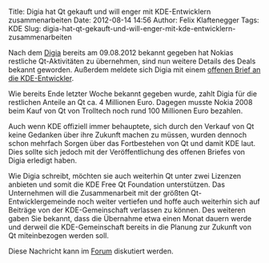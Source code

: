 Title: Digia hat Qt gekauft und will enger mit KDE-Entwicklern zusammenarbeiten
Date: 2012-08-14 14:56
Author: Felix Klaftenegger
Tags: KDE
Slug: digia-hat-qt-gekauft-und-will-enger-mit-kde-entwicklern-zusammenarbeiten

Nach dem [Digia](http://www.digia.com/) bereits am 09.08.2012 bekannt
gegeben hat Nokias restliche Qt-Aktivitäten zu übernehmen, sind nun
weitere Details des Deals bekannt geworden. Außerdem meldete sich Digia
mit einem [offenen Brief an die
KDE-Entwickler](http://dot.kde.org/2012/08/09/digia-committed-thriving-qt-ecosystem).


<!--break--><!--break-->

Wie bereits Ende letzter Woche bekannt gegeben wurde, zahlt Digia für
die restlichen Anteile an Qt ca. 4 Millionen Euro. Dagegen musste Nokia
2008 beim Kauf von Qt von Trolltech noch rund 100 Millionen Euro
bezahlen.


Auch wenn KDE offiziell immer behauptete, sich durch den Verkauf von Qt
keine Gedanken über ihre Zukunft machen zu müssen, wurden dennoch schon
mehrfach Sorgen über das Fortbestehen von Qt und damit KDE laut. Dies
sollte sich jedoch mit der Veröffentlichung des offenen Briefes von
Digia erledigt haben.


Wie Digia schreibt, möchten sie auch weiterhin Qt unter zwei Lizenzen
anbieten und somit die KDE Free Qt Foundation unterstützen. Das
Unternehmen will die Zusammenarbeit mit der größten
Qt-Entwicklergemeinde noch weiter vertiefen und hoffe auch weiterhin
sich auf Beiträge von der KDE-Gemeinschaft verlassen zu können. Des
weiteren gaben Sie bekannt, dass die Übernahme etwa einen Monat dauern
werde und derweil die KDE-Gemeinschaft bereits in die Planung zur
Zukunft von Qt miteinbezogen werden soll.


Diese Nachricht kann im
[Forum](http://forum.kubuntu-de.org/index.php?board=1.0) diskutiert
werden.



